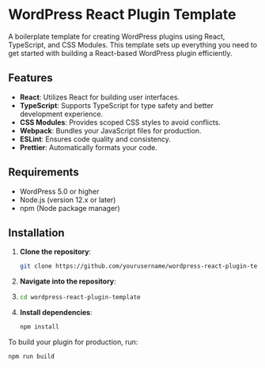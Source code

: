 # WordPress React Plugin Template

A boilerplate template for creating WordPress plugins using React, TypeScript, and CSS Modules. This template sets up everything you need to get started with building a React-based WordPress plugin efficiently.

## Features

- **React**: Utilizes React for building user interfaces.
- **TypeScript**: Supports TypeScript for type safety and better development experience.
- **CSS Modules**: Provides scoped CSS styles to avoid conflicts.
- **Webpack**: Bundles your JavaScript files for production.
- **ESLint**: Ensures code quality and consistency.
- **Prettier**: Automatically formats your code.

## Requirements

- WordPress 5.0 or higher
- Node.js (version 12.x or later)
- npm (Node package manager)

## Installation

1. **Clone the repository**:

   ```bash
   git clone https://github.com/yourusername/wordpress-react-plugin-template.git
   
2. **Navigate into the repository**:
3. 
   ```bash
   cd wordpress-react-plugin-template

3. **Install dependencies**:

   ```bash
   npm install

To build your plugin for production, run:

```bash
npm run build
